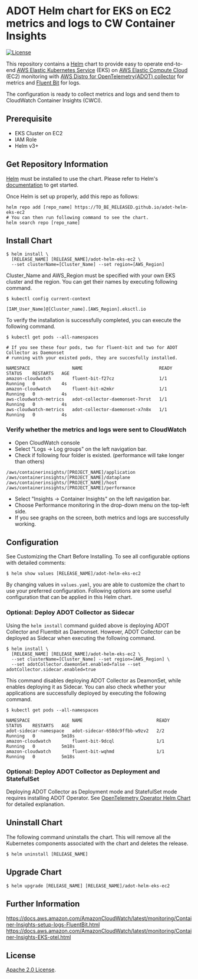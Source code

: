 # ADOT Helm chart for EKS on EC2 metrics and logs to CW Container Insights
[![License](https://img.shields.io/badge/License-Apache%202.0-blue.svg)](https://opensource.org/licenses/Apache-2.0)

This repository contains a [Helm](https://helm.sh/) chart to provide easy to operate end-to-end [AWS Elastic Kubernetes Service](https://aws.amazon.com/eks/) (EKS) on [AWS Elastic Compute Cloud](https://aws.amazon.com/ec2/) (EC2) monitoring with [AWS Distro for OpenTelemetry(ADOT) collector](https://docs.aws.amazon.com/AmazonCloudWatch/latest/monitoring/Container-Insights-EKS-otel.html) for metrics and [Fluent Bit](https://docs.aws.amazon.com/AmazonCloudWatch/latest/monitoring/Container-Insights-setup-logs-FluentBit.html) for logs.

The configuration is ready to collect metrics and logs and send them to CloudWatch Container Insights (CWCI).

## Prerequisite

- EKS Cluster on EC2
- IAM Role
- Helm v3+

## Get Repository Information

[Helm](https://helm.sh/) must be installed to use the chart. Please refer to Helm's [documentation](https://helm.sh/docs/) to get started.

Once Helm is set up properly, add this repo as follows:
```console
helm repo add [repo_name] https://TO_BE_RELEASED.github.io/adot-helm-eks-ec2
# You can then run following command to see the chart.
helm search repo [repo_name]
```

## Install Chart

```console
$ helm install \
  [RELEASE_NAME] [RELEASE_NAME]/adot-helm-eks-ec2 \
  --set clusterName=[Cluster_Name] --set region=[AWS_Region]
```
Cluster_Name and AWS_Region must be specified with your own EKS cluster and the region.
You can get their names by executing following command.

```console
$ kubectl config current-context

[IAM_User_Name]@[Cluster_name].[AWS_Region].eksctl.io
```

To verify the installation is successfully completed, you can execute the following command.

```console
$ kubectl get pods --all-namespaces

# If you see these four pods, two for fluent-bit and two for ADOT Collector as Daemonset
# running with your existed pods, they are succesfully installed.
  
NAMESPACE                NAME                             READY   STATUS    RESTARTS   AGE
amazon-cloudwatch        fluent-bit-f27cz                 1/1     Running   0          4s
amazon-cloudwatch        fluent-bit-m2mkr                 1/1     Running   0          4s
aws-cloudwatch-metrics   adot-collector-daemonset-7nrst   1/1     Running   0          4s
aws-cloudwatch-metrics   adot-collector-daemonset-x7n8x   1/1     Running   0          4s
```

### Verify whether the metrics and logs were sent to CloudWatch

- Open CloudWatch console
- Select "Logs -> Log groups" on the left navigation bar.
- Check if following four folder is existed. (performance will take longer than others)
```console
/aws/containerinsights/[PROJECT_NAME]/application
/aws/containerinsights/[PROJECT_NAME]/dataplane
/aws/containerinsights/[PROJECT_NAME]/host
/aws/containerinsights/[PROJECT_NAME]/performance
```
- Select "Insights -> Container Insights" on the left navigation bar.
- Choose Performance monitoring in the drop-down menu on the top-left side.
- If you see graphs on the screen, both metrics and logs are successfully working.  

## Configuration
See Customizing the Chart Before Installing. To see all configurable options with detailed comments:

```console
$ helm show values [RELEASE_NAME]/adot-helm-eks-ec2
```

By changing values in `values.yaml`, you are able to customize the chart to use your preferred configuration.
Following options are some useful configuration that can be applied in this Helm chart.

### Optional: Deploy ADOT Collector as Sidecar

Using the `helm install` command guided above is deploying ADOT Collector and Fluentbit as Daemonset.
However, ADOT Collector can be deployed as Sidecar when executing the following command.

```console
$ helm install \
  [RELEASE_NAME] [RELEASE_NAME]/adot-helm-eks-ec2 \
  --set clusterName=[Cluster_Name] --set region=[AWS_Region] \
  --set adotCollector.daemonSet.enabled=false --set adotCollector.sidecar.enabled=true
```
This command disables deploying ADOT Collector as DeamonSet, while enables deploying it as Sidecar.
You can also check whether your applications are successfully deployed by executing the following command.

```console
$ kubectl get pods --all-namespaces

NAMESPACE                NAME                            READY   STATUS    RESTARTS   AGE
adot-sidecar-namespace   adot-sidecar-658dc9ffbb-w9zv2   2/2     Running   0          5m18s
amazon-cloudwatch        fluent-bit-9dcql                1/1     Running   0          5m18s
amazon-cloudwatch        fluent-bit-wqhmd                1/1     Running   0          5m18s
```


### Optional: Deploy ADOT Collector as Deployment and StatefulSet

Deploying ADOT Collector as Deployment mode and StatefulSet mode requires installing ADOT Operator. 
See [OpenTelemetry Operator Helm Chart](https://github.com/open-telemetry/opentelemetry-helm-charts/tree/main/charts/opentelemetry-operator) 
for detailed explanation.

## Uninstall Chart

The following command uninstalls the chart. 
This will remove all the Kubernetes components associated with the chart and deletes the release.

```console
$ helm uninstall [RELEASE_NAME]
```

## Upgrade Chart

```console
$ helm upgrade [RELEASE_NAME] [RELEASE_NAME]/adot-helm-eks-ec2
```

## Further Information

https://docs.aws.amazon.com/AmazonCloudWatch/latest/monitoring/Container-Insights-setup-logs-FluentBit.html
https://docs.aws.amazon.com/AmazonCloudWatch/latest/monitoring/Container-Insights-EKS-otel.html


## License

<!-- Keep full URL links to repo files because this README syncs from main to gh-pages.  -->
[Apache 2.0 License](https://github.com/prometheus-community/helm-charts/blob/main/LICENSE).